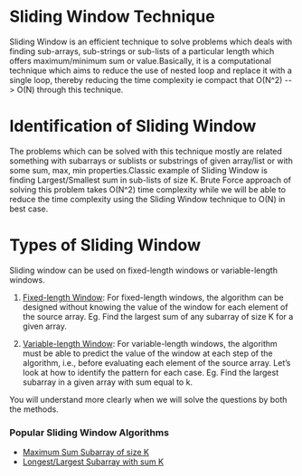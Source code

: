 # Sliding Window Technique

Sliding Window is an efficient technique to solve problems which deals with finding sub-arrays, sub-strings or sub-lists of a particular length which offers maximum/minimum sum or value.Basically, it is a computational technique which aims to reduce the use of nested loop and replace it with a single loop, thereby reducing the time complexity ie compact that O(N^2) --> O(N) through this technique.


# Identification of Sliding Window

The problems which can be solved with this technique mostly are related something with subarrays or sublists or substrings of given array/list or with some sum, max, min properties.Classic example of Sliding Window is finding Largest/Smallest sum in sub-lists of size K.
Brute Force approach of solving this problem takes O(N^2) time complexity while we will be able to reduce the time complexity using the Sliding Window technique to O(N) in best case.

# Types of Sliding Window
Sliding window can be used on fixed-length windows or variable-length windows. 
1) [Fixed-length Window](Fixed%20Length/readme.md):
    For fixed-length windows, the algorithm can be designed without knowing the value of the window for each element of the source array.
    Eg. Find the largest sum of any subarray of size K for a given array.

2) [Variable-length Window](Variable%20Length/readme.md):
    For variable-length windows, the algorithm must be able to predict the value of the window at each step of the algorithm, i.e., before evaluating each element of the source array. Let’s look at how to identify the pattern for each case.
    Eg. Find the largest subarray in a given array with sum equal to k.


You will understand more clearly when we will solve the questions by both the methods.


### Popular Sliding Window Algorithms
* [Maximum Sum Subarray of size K](Fixed%20Length/Maximum%20Sum%20Subarray%20(K)/readme.md)
* [Longest/Largest Subarray with sum K](Variable%20Length/Largest%20Subarray%20Sum%20(K)/readme.md)
